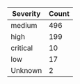 | Severity | Count |
|----------|-------|
| medium | 496 |
| high | 199 |
| critical | 10 |
| low | 17 |
| Unknown | 2 |
